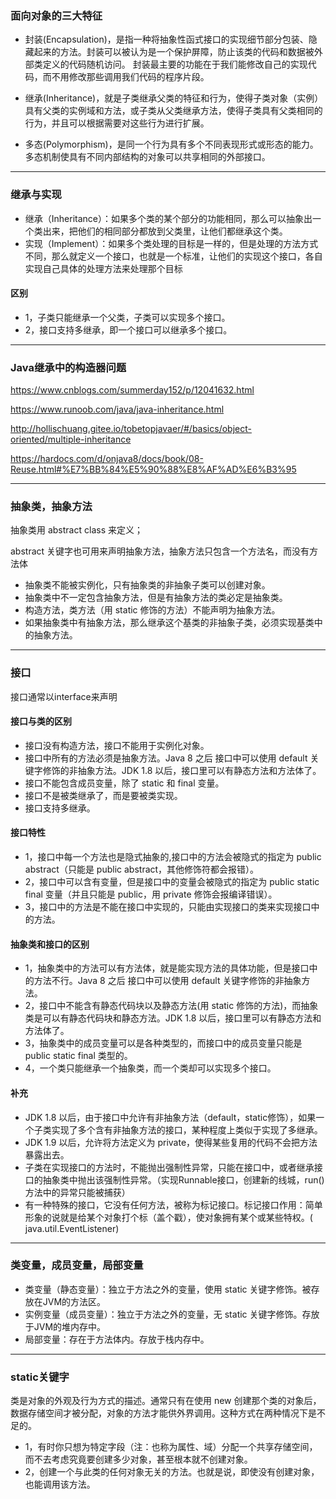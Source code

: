 ### 面向对象的三大特征
* 封装(Encapsulation)，是指一种将抽象性函式接口的实现细节部分包装、隐藏起来的方法。封装可以被认为是一个保护屏障，防止该类的代码和数据被外部类定义的代码随机访问。
封装最主要的功能在于我们能修改自己的实现代码，而不用修改那些调用我们代码的程序片段。

* 继承(Inheritance)，就是子类继承父类的特征和行为，使得子类对象（实例）具有父类的实例域和方法，或子类从父类继承方法，使得子类具有父类相同的行为，并且可以根据需要对这些行为进行扩展。

* 多态(Polymorphism)，是同一个行为具有多个不同表现形式或形态的能力。多态机制使具有不同内部结构的对象可以共享相同的外部接口。

---
### 继承与实现
* 继承（Inheritance）：如果多个类的某个部分的功能相同，那么可以抽象出一个类出来，把他们的相同部分都放到父类里，让他们都继承这个类。
* 实现（Implement）：如果多个类处理的目标是一样的，但是处理的方法方式不同，那么就定义一个接口，也就是一个标准，让他们的实现这个接口，各自实现自己具体的处理方法来处理那个目标

#### 区别
* 1，子类只能继承一个父类，子类可以实现多个接口。
* 2，接口支持多继承，即一个接口可以继承多个接口。

---
### Java继承中的构造器问题

https://www.cnblogs.com/summerday152/p/12041632.html

https://www.runoob.com/java/java-inheritance.html

http://hollischuang.gitee.io/tobetopjavaer/#/basics/object-oriented/multiple-inheritance

https://hardocs.com/d/onjava8/docs/book/08-Reuse.html#%E7%BB%84%E5%90%88%E8%AF%AD%E6%B3%95

---
### 抽象类，抽象方法
抽象类用 abstract class 来定义；

abstract 关键字也可用来声明抽象方法，抽象方法只包含一个方法名，而没有方法体

* 抽象类不能被实例化，只有抽象类的非抽象子类可以创建对象。
* 抽象类中不一定包含抽象方法，但是有抽象方法的类必定是抽象类。
* 构造方法，类方法（用 static 修饰的方法）不能声明为抽象方法。
* 如果抽象类中有抽象方法，那么继承这个基类的非抽象子类，必须实现基类中的抽象方法。

---
### 接口
接口通常以interface来声明

#### 接口与类的区别
* 接口没有构造方法，接口不能用于实例化对象。
* 接口中所有的方法必须是抽象方法。Java 8 之后 接口中可以使用 default 关键字修饰的非抽象方法。JDK 1.8 以后，接口里可以有静态方法和方法体了。
* 接口不能包含成员变量，除了 static 和 final 变量。
* 接口不是被类继承了，而是要被类实现。
* 接口支持多继承。

#### 接口特性
* 1，接口中每一个方法也是隐式抽象的,接口中的方法会被隐式的指定为 public abstract（只能是 public abstract，其他修饰符都会报错）。
* 2，接口中可以含有变量，但是接口中的变量会被隐式的指定为 public static final 变量（并且只能是 public，用 private 修饰会报编译错误）。
* 3，接口中的方法是不能在接口中实现的，只能由实现接口的类来实现接口中的方法。

#### 抽象类和接口的区别
* 1，抽象类中的方法可以有方法体，就是能实现方法的具体功能，但是接口中的方法不行。Java 8 之后 接口中可以使用 default 关键字修饰的非抽象方法。
* 2，接口中不能含有静态代码块以及静态方法(用 static 修饰的方法)，而抽象类是可以有静态代码块和静态方法。JDK 1.8 以后，接口里可以有静态方法和方法体了。
* 3，抽象类中的成员变量可以是各种类型的，而接口中的成员变量只能是 public static final 类型的。
* 4，一个类只能继承一个抽象类，而一个类却可以实现多个接口。

#### 补充
* JDK 1.8 以后，由于接口中允许有非抽象方法（default，static修饰），如果一个子类实现了多个含有非抽象方法的接口，某种程度上类似于实现了多继承。
* JDK 1.9 以后，允许将方法定义为 private，使得某些复用的代码不会把方法暴露出去。
* 子类在实现接口的方法时，不能抛出强制性异常，只能在接口中，或者继承接口的抽象类中抛出该强制性异常。（实现Runnable接口，创建新的线城，run()方法中的异常只能被捕获）
* 有一种特殊的接口，它没有任何方法，被称为标记接口。标记接口作用：简单形象的说就是给某个对象打个标（盖个戳），使对象拥有某个或某些特权。( java.util.EventListener)

---
### 类变量，成员变量，局部变量

* 类变量（静态变量）：独立于方法之外的变量，使用 static 关键字修饰。被存放在JVM的方法区。
* 实例变量（成员变量）：独立于方法之外的变量，无 static 关键字修饰。存放于JVM的堆内存中。
* 局部变量：存在于方法体内。存放于栈内存中。

---
### static关键字

类是对象的外观及行为方式的描述。通常只有在使用 new 创建那个类的对象后，数据存储空间才被分配，对象的方法才能供外界调用。这种方式在两种情况下是不足的。
* 1，有时你只想为特定字段（注：也称为属性、域）分配一个共享存储空间，而不去考虑究竟要创建多少对象，甚至根本就不创建对象。
* 2，创建一个与此类的任何对象无关的方法。也就是说，即使没有创建对象，也能调用该方法。